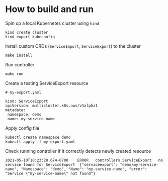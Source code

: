 # How to build and run

Spin up a local Kubernetes cluster using `kind`

```
kind create cluster
kind export kubeconfig
```

Install custom CRDs (`ServiceImport`, `ServiceExport`) to the cluster

```
make install
```

Run controller

```
make run
```

Create a testing ServiceExport resource

```
# my-export.yaml

kind: ServiceExport
apiVersion: multicluster.k8s.aws/v1alpha1
metadata:
 namespace: demo
 name: my-service-name
```

Apply config file

```
kubectl create namespace demo
kubectl apply -f my-export.yaml
```

Check running controller if it correctly detects newly created resource

```
2021-05-10T18:23:28.674-0700	ERROR	controllers.ServiceExport	no service found for ServiceExport	{"serviceexport": "demo/my-service-name", "Namespace": "demo", "Name": "my-service-name", "error": "Service \"my-service-name\" not found"}
```